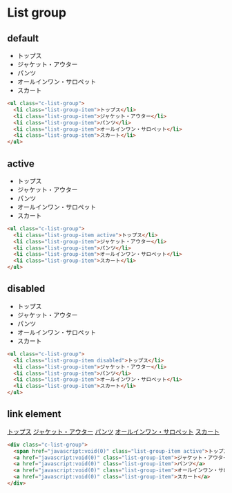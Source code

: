 # List group

## default

<div class="sample-container">
  <ul class="c-list-group">
    <li class="list-group-item">トップス</li>
    <li class="list-group-item">ジャケット・アウター</li>
    <li class="list-group-item">パンツ</li>
    <li class="list-group-item">オールインワン・サロペット</li>
    <li class="list-group-item">スカート</li>
  </ul>
</div>

```html
<ul class="c-list-group">
  <li class="list-group-item">トップス</li>
  <li class="list-group-item">ジャケット・アウター</li>
  <li class="list-group-item">パンツ</li>
  <li class="list-group-item">オールインワン・サロペット</li>
  <li class="list-group-item">スカート</li>
</ul>
```

## active

<div class="sample-container">
  <ul class="c-list-group">
    <li class="list-group-item active">トップス</li>
    <li class="list-group-item">ジャケット・アウター</li>
    <li class="list-group-item">パンツ</li>
    <li class="list-group-item">オールインワン・サロペット</li>
    <li class="list-group-item">スカート</li>
  </ul>
</div>

```html
<ul class="c-list-group">
  <li class="list-group-item active">トップス</li>
  <li class="list-group-item">ジャケット・アウター</li>
  <li class="list-group-item">パンツ</li>
  <li class="list-group-item">オールインワン・サロペット</li>
  <li class="list-group-item">スカート</li>
</ul>
```

## disabled

<div class="sample-container">
  <ul class="c-list-group">
    <li class="list-group-item disabled">トップス</li>
    <li class="list-group-item">ジャケット・アウター</li>
    <li class="list-group-item">パンツ</li>
    <li class="list-group-item">オールインワン・サロペット</li>
    <li class="list-group-item">スカート</li>
  </ul>
</div>

```html
<ul class="c-list-group">
  <li class="list-group-item disabled">トップス</li>
  <li class="list-group-item">ジャケット・アウター</li>
  <li class="list-group-item">パンツ</li>
  <li class="list-group-item">オールインワン・サロペット</li>
  <li class="list-group-item">スカート</li>
</ul>
```

## link element

<div class="sample-container">
  <div class="c-list-group">
    <a href="javascript:void(0)" class="list-group-item active">トップス</a>
    <a href="javascript:void(0)" class="list-group-item">ジャケット・アウター</a>
    <a href="javascript:void(0)" class="list-group-item">パンツ</a>
    <a href="javascript:void(0)" class="list-group-item">オールインワン・サロペット</a>
    <a href="javascript:void(0)" class="list-group-item">スカート</a>
  </div>
</div>

```html
<div class="c-list-group">
  <span href="javascript:void(0)" class="list-group-item active">トップス</span>
  <a href="javascript:void(0)" class="list-group-item">ジャケット・アウター</a>
  <a href="javascript:void(0)" class="list-group-item">パンツ</a>
  <a href="javascript:void(0)" class="list-group-item">オールインワン・サロペット</a>
  <a href="javascript:void(0)" class="list-group-item">スカート</a>
</div>
```
